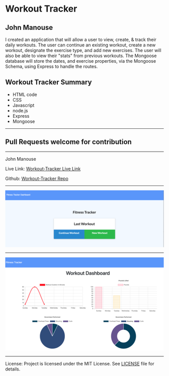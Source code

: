 <h1>Workout Tracker</h1>
<h2>John Manouse</h2>
<p>I created an application that will allow a user to view, create, & track their daily workouts. The user can continue an existing workout, create a new workout, designate the exercise type, and add new exercises. The user will also be able to view their "stats" from previous workouts. The Mongoose database will store the dates, and exercise properties, via the Mongoose Schema, using Express to handle the routes.</p>
<p>
</p>
 
<h2>Workout Tracker Summary</h2>
<ul>
    <li>HTML code</li>
    <li>CSS</li>
    <li>Javascript</li>
    <li>node.js</li>
    <li>Express</li>
    <li>Mongoose</li>
</ul>
<hr>
<h2>Pull Requests welcome for contribution</h2>
<hr>
<p>John Manouse</p>
<!--<p>Live Link: <a href="https://mirageg4.github.io/Workout-Tracker/"
>Workout-Tracker Live Link</a></p>-->
<p>Live Link: <a href="https://workout411.herokuapp.com/">Workout-Tracker Live Link</a></p>
<p>Github: <a href="https://github.com/Mirageg4/Workout-Tracker">Workout-Tracker Repo</a></p>

<hr>
<img src ="./public/Screenshot-WT.png"/>
<hr> 
<img src ="./public/Screenshot-WT2.png"/>
<hr>             
<p>License: Project is licensed under the MIT License. 
See <a href ="LICENSE.md">LICENSE</a> file for details.